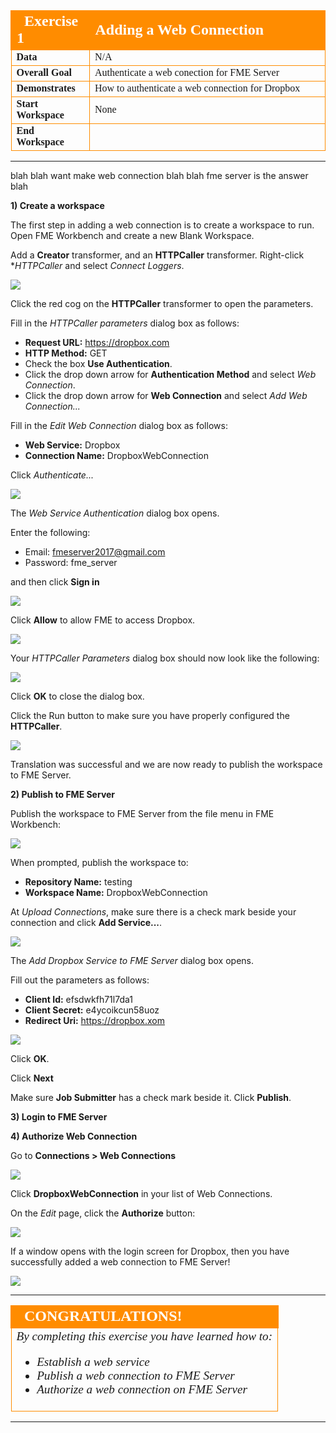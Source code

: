 <!--Exercise Section-->

<table style="border-spacing: 0px;border-collapse: collapse;font-family:serif">
<tr>
<td width=25% style="vertical-align:middle;background-color:darkorange;border: 2px solid darkorange">
<i class="fa fa-cogs fa-lg fa-pull-left fa-fw" style="color:white;padding-right: 12px;vertical-align:text-top"></i>
<span style="color:white;font-size:x-large;font-weight: bold">Exercise 1</span>
</td>
<td style="border: 2px solid darkorange;background-color:darkorange;color:white">
<span style="color:white;font-size:x-large;font-weight: bold">Adding a Web Connection</span>
</td>
</tr>

<tr>
<td style="border: 1px solid darkorange; font-weight: bold">Data</td>
<td style="border: 1px solid darkorange">N/A</td>
</tr>

<tr>
<td style="border: 1px solid darkorange; font-weight: bold">Overall Goal</td>
<td style="border: 1px solid darkorange">Authenticate a web conection for FME Server</td>
</tr>

<tr>
<td style="border: 1px solid darkorange; font-weight: bold">Demonstrates</td>
<td style="border: 1px solid darkorange">How to authenticate a web connection for Dropbox</td>
</tr>

<tr>
<td style="border: 1px solid darkorange; font-weight: bold">Start Workspace</td>
<td style="border: 1px solid darkorange">None</td>
</tr>

<tr>
<td style="border: 1px solid darkorange; font-weight: bold">End Workspace</td>
<td style="border: 1px solid darkorange"></td>
</tr>

</table>

---

blah blah want make web connection blah blah fme server is the answer blah

**1) Create a workspace**

The first step in adding a web connection is to create a workspace to run. Open FME Workbench and create a new Blank Workspace.

Add a **Creator** transformer, and an **HTTPCaller** transformer. Right-click **HTTPCaller* and select *Connect Loggers*.

![](./Images/5.401.WebConnectionsWorkbench.png)

Click the red cog on the **HTTPCaller** transformer to open the parameters.

Fill in the *HTTPCaller parameters* dialog box as follows:

- **Request URL:** https://dropbox.com
- **HTTP Method:** GET
- Check the box **Use Authentication**.
- Click the drop down arrow for **Authentication Method** and select *Web Connection*.
- Click the drop down arrow for **Web Connection** and select *Add Web Connection...*

Fill in the *Edit Web Connection* dialog box as follows:

- **Web Service:** Dropbox
- **Connection Name:** DropboxWebConnection

Click *Authenticate...*

![](./Images/5.402.AuthenticateConnection.png)

The *Web Service Authentication* dialog box opens.

Enter the following:

- Email: fmeserver2017@gmail.com
- Password: fme_server

and then click **Sign in**

![](./Images/5.403.Login.png)

Click **Allow** to allow FME to access Dropbox.

![](./Images/5.404.FMEAccess.png)

Your *HTTPCaller Parameters* dialog box should now look like the following:

![](./Images/5.405.HTTPCallerParameters.png)

Click **OK** to close the dialog box.

Click the Run button to make sure you have properly configured the **HTTPCaller**.

![](./Images/5.406.RunButton.png)

Translation was successful and we are now ready to publish the workspace to FME Server.

**2) Publish to FME Server**

Publish the workspace to FME Server from the file menu in FME Workbench:

![](./Images/5.407.publishToServer.png)

When prompted, publish the workspace to:

- **Repository Name:** testing
- **Workspace Name:** DropboxWebConnection

At *Upload Connections*, make sure there is a check mark beside your connection and click **Add Service...**.

![](./Images/5.408.UploadConnection.png)

The *Add Dropbox Service to FME Server* dialog box opens.

Fill out the parameters as follows:

- **Client Id:** efsdwkfh71l7da1
- **Client Secret:** e4ycoikcun58uoz
- **Redirect Uri:** https://dropbox.xom

![](./Images/5.410IdAndSecret.png)

Click **OK**.

Click **Next**

Make sure **Job Submitter** has a check mark beside it. Click **Publish**.

**3) Login to FME Server**

**4) Authorize Web Connection**

Go to **Connections &gt; Web Connections**

![](./Images/5.409.WebConnectionsPage.png)

Click **DropboxWebConnection** in your list of Web Connections.

On the *Edit* page, click the **Authorize** button:

![](./Images/5.411.Authorize.png)

If a window opens with the login screen for Dropbox, then you have successfully added a web connection to FME Server!

![](./Images/5.412.LoginDropbox.png)

---

<!--Exercise Congratulations Section--> 

<table style="border-spacing: 0px">
<tr>
<td style="vertical-align:middle;background-color:darkorange;border: 2px solid darkorange">
<i class="fa fa-thumbs-o-up fa-lg fa-pull-left fa-fw" style="color:white;padding-right: 12px;vertical-align:text-top"></i>
<span style="color:white;font-size:x-large;font-weight: bold;font-family:serif">CONGRATULATIONS!</span>
</td>
</tr>

<tr>
<td style="border: 1px solid darkorange">
<span style="font-family:serif; font-style:italic; font-size:larger">
By completing this exercise you have learned how to:
<br>
<ul><li>Establish a web service</li>
<li>Publish a web connection to FME Server</li>
<li>Authorize a web connection on FME Server</li>
</ul>
</span>
</td>
</tr>
</table>

---